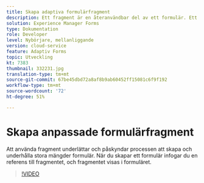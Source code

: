 ```yaml
---
title: Skapa adaptiva formulärfragment
description: Ett fragment är en återanvändbar del av ett formulär. Ett fragment kan t.ex. innehålla ett adressblock eller juridisk text.
solution: Experience Manager Forms
type: Dokumentation
role: Developer
level: Nybörjare, mellanliggande
version: cloud-service
feature: Adaptiv Forms
topic: Utveckling
kt: 7383
thumbnail: 332231.jpg
translation-type: tm+mt
source-git-commit: 67be45dbd72a8af8b9ab60452ff15081c6f9f192
workflow-type: tm+mt
source-wordcount: '72'
ht-degree: 51%

---
```



# Skapa anpassade formulärfragment

Att använda fragment underlättar och påskyndar processen att skapa och underhålla stora mängder formulär. När du skapar ett formulär infogar du en referens till fragmentet, och fragmentet visas i formuläret.

>[!VIDEO](https://video.tv.adobe.com/v/332231?quality=12&learn=on)

